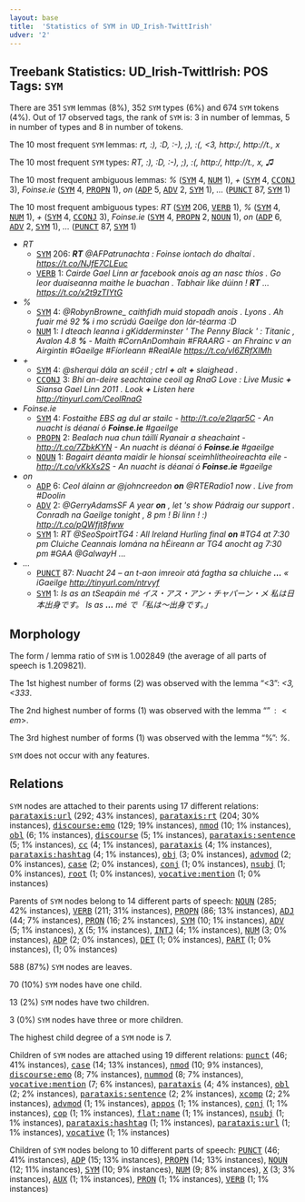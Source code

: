 ```yaml
---
layout: base
title:  'Statistics of SYM in UD_Irish-TwittIrish'
udver: '2'
---
```


## Treebank Statistics: UD_Irish-TwittIrish: POS Tags: `SYM`

There are 351 `SYM` lemmas (8%), 352 `SYM` types (6%) and 674 `SYM` tokens (4%).
Out of 17 observed tags, the rank of `SYM` is: 3 in number of lemmas, 5 in number of types and 8 in number of tokens.

The 10 most frequent `SYM` lemmas: <em>rt, :), :D, :-), ;), :(, <3, http:/, http://t., x</em>

The 10 most frequent `SYM` types:  <em>RT, :), :D, :-), ;), :(, http:/, http://t., x, ♫</em>

The 10 most frequent ambiguous lemmas: <em>%</em> (<tt><a href="ga_twittirish-pos-SYM.html">SYM</a></tt> 4, <tt><a href="ga_twittirish-pos-NUM.html">NUM</a></tt> 1), <em>+</em> (<tt><a href="ga_twittirish-pos-SYM.html">SYM</a></tt> 4, <tt><a href="ga_twittirish-pos-CCONJ.html">CCONJ</a></tt> 3), <em>Foinse.ie</em> (<tt><a href="ga_twittirish-pos-SYM.html">SYM</a></tt> 4, <tt><a href="ga_twittirish-pos-PROPN.html">PROPN</a></tt> 1), <em>on</em> (<tt><a href="ga_twittirish-pos-ADP.html">ADP</a></tt> 5, <tt><a href="ga_twittirish-pos-ADV.html">ADV</a></tt> 2, <tt><a href="ga_twittirish-pos-SYM.html">SYM</a></tt> 1), <em>…</em> (<tt><a href="ga_twittirish-pos-PUNCT.html">PUNCT</a></tt> 87, <tt><a href="ga_twittirish-pos-SYM.html">SYM</a></tt> 1)

The 10 most frequent ambiguous types:  <em>RT</em> (<tt><a href="ga_twittirish-pos-SYM.html">SYM</a></tt> 206, <tt><a href="ga_twittirish-pos-VERB.html">VERB</a></tt> 1), <em>%</em> (<tt><a href="ga_twittirish-pos-SYM.html">SYM</a></tt> 4, <tt><a href="ga_twittirish-pos-NUM.html">NUM</a></tt> 1), <em>+</em> (<tt><a href="ga_twittirish-pos-SYM.html">SYM</a></tt> 4, <tt><a href="ga_twittirish-pos-CCONJ.html">CCONJ</a></tt> 3), <em>Foinse.ie</em> (<tt><a href="ga_twittirish-pos-SYM.html">SYM</a></tt> 4, <tt><a href="ga_twittirish-pos-PROPN.html">PROPN</a></tt> 2, <tt><a href="ga_twittirish-pos-NOUN.html">NOUN</a></tt> 1), <em>on</em> (<tt><a href="ga_twittirish-pos-ADP.html">ADP</a></tt> 6, <tt><a href="ga_twittirish-pos-ADV.html">ADV</a></tt> 2, <tt><a href="ga_twittirish-pos-SYM.html">SYM</a></tt> 1), <em>…</em> (<tt><a href="ga_twittirish-pos-PUNCT.html">PUNCT</a></tt> 87, <tt><a href="ga_twittirish-pos-SYM.html">SYM</a></tt> 1)


* <em>RT</em>
  * <tt><a href="ga_twittirish-pos-SYM.html">SYM</a></tt> 206: <em><b>RT</b> @AFPatrunachta : Foinse iontach do dhaltaí . https://t.co/NJfE7CLEuc</em>
  * <tt><a href="ga_twittirish-pos-VERB.html">VERB</a></tt> 1: <em>Cairde Gael Linn ar facebook anois ag an nasc thíos . Go leor duaiseanna maithe le buachan . Tabhair like dúinn ! <b>RT</b> … https://t.co/x2t9zTIYtG</em>
* <em>%</em>
  * <tt><a href="ga_twittirish-pos-SYM.html">SYM</a></tt> 4: <em>@RobynBrowne_ caithfidh muid stopadh anois . Lyons . Ah fuair mé 92 <b>%</b> i mo scrúdú Gaeilge don lár-téarma :D</em>
  * <tt><a href="ga_twittirish-pos-NUM.html">NUM</a></tt> 1: <em>I dteach leanna i gKidderminster ' The Penny Black ' : Titanic , Avalon 4.8 <b>%</b> - Maith #CornAnDomhain #FRAARG - an Fhrainc v an Airgintín #Gaeilge #Fíorleann #RealAle https://t.co/vI6ZRfXlMh</em>
* <em>+</em>
  * <tt><a href="ga_twittirish-pos-SYM.html">SYM</a></tt> 4: <em>@sherqui dála an scéil ; ctrl <b>+</b> alt <b>+</b> slaighead .</em>
  * <tt><a href="ga_twittirish-pos-CCONJ.html">CCONJ</a></tt> 3: <em>Bhí an-deire seachtaine ceoil ag RnaG Love : Live Music <b>+</b> Siansa Gael Linn 2011 . Look <b>+</b> Listen here http://tinyurl.com/CeolRnaG</em>
* <em>Foinse.ie</em>
  * <tt><a href="ga_twittirish-pos-SYM.html">SYM</a></tt> 4: <em>Fostaithe EBS ag dul ar stailc - http://t.co/e2lqar5C - An nuacht is déanaí ó <b>Foinse.ie</b> #gaeilge</em>
  * <tt><a href="ga_twittirish-pos-PROPN.html">PROPN</a></tt> 2: <em>Bealach nua chun táillí Ryanair a sheachaint - http://t.co/7ZbkKYN - An nuacht is déanaí ó <b>Foinse.ie</b> #gaeilge</em>
  * <tt><a href="ga_twittirish-pos-NOUN.html">NOUN</a></tt> 1: <em>Bagairt déanta maidir le hionsaí sceimhlitheoireachta eile - http://t.co/vKkXs2S - An nuacht is déanaí ó <b>Foinse.ie</b> #gaeilge</em>
* <em>on</em>
  * <tt><a href="ga_twittirish-pos-ADP.html">ADP</a></tt> 6: <em>Ceol álainn ar @johncreedon <b>on</b> @RTERadio1 now . Live from #Doolin</em>
  * <tt><a href="ga_twittirish-pos-ADV.html">ADV</a></tt> 2: <em>@GerryAdamsSF A year <b>on</b> , let 's show Pádraig our support . Conradh na Gaeilge tonight , 8 pm ! Bí linn ! :) http://t.co/pQWfjt8fww</em>
  * <tt><a href="ga_twittirish-pos-SYM.html">SYM</a></tt> 1: <em>RT @SeoSpoirtTG4 : All Ireland Hurling final <b>on</b> #TG4 at 7:30 pm Cluiche Ceannais Iomána na hÉireann ar TG4 anocht ag 7:30 pm #GAA @GalwayH ...</em>
* <em>…</em>
  * <tt><a href="ga_twittirish-pos-PUNCT.html">PUNCT</a></tt> 87: <em>Nuacht 24 – an t-aon imreoir atá fagtha sa chluiche <b>…</b> « iGaeilge http://tinyurl.com/ntrvyf</em>
  * <tt><a href="ga_twittirish-pos-SYM.html">SYM</a></tt> 1: <em>Is as an tSeapáin mé イス・アス・アン・チャパーン・メ 私は日本出身です。 Is as <b>…</b> mé で「私は～出身です。」</em>

## Morphology

The form / lemma ratio of `SYM` is 1.002849 (the average of all parts of speech is 1.209821).

The 1st highest number of forms (2) was observed with the lemma “<3”: <em><3, <333</em>.

The 2nd highest number of forms (1) was observed with the lemma “$”: <em>$</em>.

The 3rd highest number of forms (1) was observed with the lemma “%”: <em>%</em>.

`SYM` does not occur with any features.


## Relations

`SYM` nodes are attached to their parents using 17 different relations: <tt><a href="ga_twittirish-dep-parataxis-url.html">parataxis:url</a></tt> (292; 43% instances), <tt><a href="ga_twittirish-dep-parataxis-rt.html">parataxis:rt</a></tt> (204; 30% instances), <tt><a href="ga_twittirish-dep-discourse-emo.html">discourse:emo</a></tt> (129; 19% instances), <tt><a href="ga_twittirish-dep-nmod.html">nmod</a></tt> (10; 1% instances), <tt><a href="ga_twittirish-dep-obl.html">obl</a></tt> (6; 1% instances), <tt><a href="ga_twittirish-dep-discourse.html">discourse</a></tt> (5; 1% instances), <tt><a href="ga_twittirish-dep-parataxis-sentence.html">parataxis:sentence</a></tt> (5; 1% instances), <tt><a href="ga_twittirish-dep-cc.html">cc</a></tt> (4; 1% instances), <tt><a href="ga_twittirish-dep-parataxis.html">parataxis</a></tt> (4; 1% instances), <tt><a href="ga_twittirish-dep-parataxis-hashtag.html">parataxis:hashtag</a></tt> (4; 1% instances), <tt><a href="ga_twittirish-dep-obj.html">obj</a></tt> (3; 0% instances), <tt><a href="ga_twittirish-dep-advmod.html">advmod</a></tt> (2; 0% instances), <tt><a href="ga_twittirish-dep-case.html">case</a></tt> (2; 0% instances), <tt><a href="ga_twittirish-dep-conj.html">conj</a></tt> (1; 0% instances), <tt><a href="ga_twittirish-dep-nsubj.html">nsubj</a></tt> (1; 0% instances), <tt><a href="ga_twittirish-dep-root.html">root</a></tt> (1; 0% instances), <tt><a href="ga_twittirish-dep-vocative-mention.html">vocative:mention</a></tt> (1; 0% instances)

Parents of `SYM` nodes belong to 14 different parts of speech: <tt><a href="ga_twittirish-pos-NOUN.html">NOUN</a></tt> (285; 42% instances), <tt><a href="ga_twittirish-pos-VERB.html">VERB</a></tt> (211; 31% instances), <tt><a href="ga_twittirish-pos-PROPN.html">PROPN</a></tt> (86; 13% instances), <tt><a href="ga_twittirish-pos-ADJ.html">ADJ</a></tt> (44; 7% instances), <tt><a href="ga_twittirish-pos-PRON.html">PRON</a></tt> (16; 2% instances), <tt><a href="ga_twittirish-pos-SYM.html">SYM</a></tt> (10; 1% instances), <tt><a href="ga_twittirish-pos-ADV.html">ADV</a></tt> (5; 1% instances), <tt><a href="ga_twittirish-pos-X.html">X</a></tt> (5; 1% instances), <tt><a href="ga_twittirish-pos-INTJ.html">INTJ</a></tt> (4; 1% instances), <tt><a href="ga_twittirish-pos-NUM.html">NUM</a></tt> (3; 0% instances), <tt><a href="ga_twittirish-pos-ADP.html">ADP</a></tt> (2; 0% instances), <tt><a href="ga_twittirish-pos-DET.html">DET</a></tt> (1; 0% instances), <tt><a href="ga_twittirish-pos-PART.html">PART</a></tt> (1; 0% instances),  (1; 0% instances)

588 (87%) `SYM` nodes are leaves.

70 (10%) `SYM` nodes have one child.

13 (2%) `SYM` nodes have two children.

3 (0%) `SYM` nodes have three or more children.

The highest child degree of a `SYM` node is 7.

Children of `SYM` nodes are attached using 19 different relations: <tt><a href="ga_twittirish-dep-punct.html">punct</a></tt> (46; 41% instances), <tt><a href="ga_twittirish-dep-case.html">case</a></tt> (14; 13% instances), <tt><a href="ga_twittirish-dep-nmod.html">nmod</a></tt> (10; 9% instances), <tt><a href="ga_twittirish-dep-discourse-emo.html">discourse:emo</a></tt> (8; 7% instances), <tt><a href="ga_twittirish-dep-nummod.html">nummod</a></tt> (8; 7% instances), <tt><a href="ga_twittirish-dep-vocative-mention.html">vocative:mention</a></tt> (7; 6% instances), <tt><a href="ga_twittirish-dep-parataxis.html">parataxis</a></tt> (4; 4% instances), <tt><a href="ga_twittirish-dep-obl.html">obl</a></tt> (2; 2% instances), <tt><a href="ga_twittirish-dep-parataxis-sentence.html">parataxis:sentence</a></tt> (2; 2% instances), <tt><a href="ga_twittirish-dep-xcomp.html">xcomp</a></tt> (2; 2% instances), <tt><a href="ga_twittirish-dep-advmod.html">advmod</a></tt> (1; 1% instances), <tt><a href="ga_twittirish-dep-appos.html">appos</a></tt> (1; 1% instances), <tt><a href="ga_twittirish-dep-conj.html">conj</a></tt> (1; 1% instances), <tt><a href="ga_twittirish-dep-cop.html">cop</a></tt> (1; 1% instances), <tt><a href="ga_twittirish-dep-flat-name.html">flat:name</a></tt> (1; 1% instances), <tt><a href="ga_twittirish-dep-nsubj.html">nsubj</a></tt> (1; 1% instances), <tt><a href="ga_twittirish-dep-parataxis-hashtag.html">parataxis:hashtag</a></tt> (1; 1% instances), <tt><a href="ga_twittirish-dep-parataxis-url.html">parataxis:url</a></tt> (1; 1% instances), <tt><a href="ga_twittirish-dep-vocative.html">vocative</a></tt> (1; 1% instances)

Children of `SYM` nodes belong to 10 different parts of speech: <tt><a href="ga_twittirish-pos-PUNCT.html">PUNCT</a></tt> (46; 41% instances), <tt><a href="ga_twittirish-pos-ADP.html">ADP</a></tt> (15; 13% instances), <tt><a href="ga_twittirish-pos-PROPN.html">PROPN</a></tt> (14; 13% instances), <tt><a href="ga_twittirish-pos-NOUN.html">NOUN</a></tt> (12; 11% instances), <tt><a href="ga_twittirish-pos-SYM.html">SYM</a></tt> (10; 9% instances), <tt><a href="ga_twittirish-pos-NUM.html">NUM</a></tt> (9; 8% instances), <tt><a href="ga_twittirish-pos-X.html">X</a></tt> (3; 3% instances), <tt><a href="ga_twittirish-pos-AUX.html">AUX</a></tt> (1; 1% instances), <tt><a href="ga_twittirish-pos-PRON.html">PRON</a></tt> (1; 1% instances), <tt><a href="ga_twittirish-pos-VERB.html">VERB</a></tt> (1; 1% instances)


